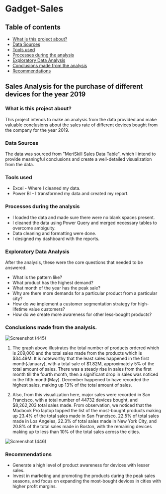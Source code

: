 # Gadget-Sales

## Table of contents

- [What is this project about?](#what-is-this-project-about)
- [Data Sources](#data-sources)
- [Tools used](#tools-used)
- [Processes during the analysis](#processes-during-the-analysis)
- [Exploratory Data Analysis](#exploratory-data-analysis)
- [Conclusions made from the analysis](#conclusions-made-from-the-analysis)
- [Recommendations](#recommendations)

## Sales Analysis for the purchase of different devices for the year 2019

### What is this project about?

This project intends to make an analysis from the data provided and make valuable conclusions about the sales rate of different devices bought from the company for the year 2019.


### Data Sources

The data was sourced  from "MeriSkill Sales Data Table", which I intend to provide meaningful conclusions and create a well-detailed visualization from the data.

### Tools used

- Excel - Where I cleaned my data.
- Power BI - I transformed my data and created my report.

### Processes during the analysis

- I loaded the data and made sure there were no blank spaces present.
- I cleaned the data using Power Query and merged necessary tables to overcome ambiguity.
- Data cleaning and formatting were done.
- I designed my dashboard with the reports.


### Exploratory Data Analysis

After the analysis, these were the core questions that needed to be answered.

- What is the pattern like?
- What product has the highest demand?
- What month of the year has the peak sale?
- Why are there more demands for a particular product from a particular city?
- How do we implement a customer segmentation strategy for high-lifetime value customers?
- How do we create more awareness for other less-bought products?


### Conclusions made from the analysis.






![Screenshot (445)](https://github.com/ChinweRose/Gadget-Sales/assets/103608228/350a77ef-af54-4bcd-88a7-d4678865b346)





1. The graph above illustrates the total number of products ordered which is 209,000 and the total sales made from the products which is $34.49M. It is noteworthy that the least sales happened in the first month(January), with a total sale of $1.82M, approximately 5% of the total amount of sales. There was a steady rise in sales from the first month till the fourth month, then a significant drop in sales was noticed in the fifth month(May). December happened to have recorded the highest sales, making up 13% of the total amount of sales.

2. Also, from this visualization here, major sales were recorded in San Francisco, with a total number of 44732 devices bought, and $8,262,203 total sales made. From observation, we noticed that the Macbook Pro laptop topped the list of the most-bought products making up 23.4% of the total sales made in San Francisco, 22.5% of total sales made in Los Angeles, 22.3% of total sales made in New York City, and 20.8% of the total sales made in Boston, with the remaining devices making up to less than 10% of the total sales across the cities.





![Screenshot (446)](https://github.com/ChinweRose/Gadget-Sales/assets/103608228/faa82a4a-cb31-464e-984c-d78e2bfaf134)






### Recommendations

- Generate a high level of product awareness for devices with lesser sales.
- Invest in marketing and promoting the products during the peak sales seasons, and focus on expanding the most-bought devices in cities with higher profit margins.
